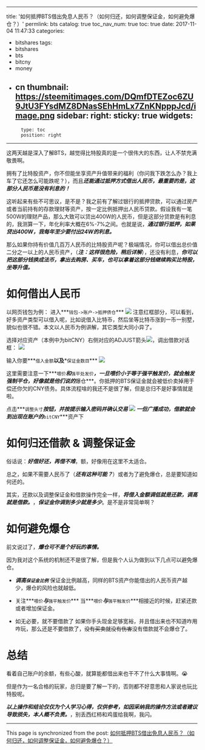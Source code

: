 
---
title: '如何抵押BTS借出免息人民币？（如何归还，如何调整保证金，如何避免爆仓？）'
permlink: bts
catalog: true
toc_nav_num: true
toc: true
date: 2017-11-04 11:47:33
categories:
- bitshares
tags:
- bitshares
- bts
- bitcny
- money
- cn
thumbnail: https://steemitimages.com/DQmfDTEZoc6ZU9JtU3FYsdMZ8DNasSEhHmLx7ZnKNpppJcd/image.png
sidebar:
    right:
        sticky: true
widgets:
    -
        type: toc
        position: right
---


这两天越是深入了解BTS，越觉得比特股真的是一个很伟大的东西，让人不禁充满敬畏啊。

拥有了比特股资产，你不但能坐享资产升值带来的福利（你问我下跌怎么办？我上车了它还怎么可能跌呢？），而且***还能通过抵押方式借出人民币，最重要的是，这部分人民币是没有利息的！***

这听起来有些不可思议，是不是？我之前有了解过银行的抵押贷款，可以通过房产或者当前持有的存款理财等资产，按一定比例抵押出人民币贷款。假设我有一笔500W的理财产品，那么大致可以贷出400W的人民币，但是这部分贷款是有利息的，我测算一下，年化利率大概在6%-7%之间。也就是说，***通过银行抵押，如果贷出400W，我每年至少要付出24W的利息。***

那么如果你持有价值几百万人民币的比特股资产呢？极端情况，你可以借出总价值二分之一以上的人民币资产，（***注：这样很危险，稍后详解***），还没有利息，***你可以把这部分钱换成法币，拿出去购房、买车，也可以拿着这部分钱继续购买比特股，坐等升值。***

# 如何借出人民币


以网页钱包为例：
进入***`钱包->账户->抵押债仓`***
![](https://steemitimages.com/DQmfDTEZoc6ZU9JtU3FYsdMZ8DNasSEhHmLx7ZnKNpppJcd/image.png)
注意红框部分，可以看到，好多资产类型可以借入呢，比如说借入比特币，然后坐等比特币涨到一币一别墅，貌似也很不错。本文以人民币为例讲解，其它类型大同小异了。

选择对应资产（本例中为bitCNY）右侧对应的ADJUST箭头![](https://steemitimages.com/DQmSxF34FH6mhFEn3f4rFvLio2dhjUQ8XG3vJUUK9MXMTTS/image.png)，调出借款对话框：
![](https://steemitimages.com/DQmZTwVc5aV2Gro5inb7UUEbV2UM2b7cTgHTSZdFtEcS2B5/image.png)

输入你要***`借入金额`**以及***`保证金数目`***
![](https://steemitimages.com/DQmQpy24H5EseFzKv8vLNVfYtwj6Rcb21m2Piiaa8LTVMaL/image.png)

这里需要注意一下***`喂价`***和***`强平处发价`***，一旦喂价小于等于强平触发价，就会触发强制平仓，好像就是他们说的***爆仓***。你抵押的BTS保证金就会被低价卖掉用于偿还你欠的CNY债务。具体流程啥的我还不是很了解，但是总归不是好事情就是啦。

点击***`调整头寸`***按钮，并按提示输入密码并确认交易
![](https://steemitimages.com/DQmWw21x5pvWBnbw5RG5CqQnxgxLQA2vcT6wcakitXwiuEj/image.png)
一但广播成功，借款就会到出现在账户的***`bitCNY`***资产下

# 如何归还借款 & 调整保证金

俗话说：***好借好还，再借不难***，额，好像用在这里不太适合。

总之，如果不需要人民币了（***还有这种可能？***）或者为了避免爆仓，总是要知道如何还的。

其实，还款以及调整保证金和借款操作完全一样，***将借入金额调低就是还款，调高就是借款。***，***保证金你调到多少就是多少***。是不是非常简单啊？

# 如何避免爆仓

前文说过了，***爆仓可不是个好玩的事情。*** 

因为我对这个系统的机制还不是很了解，但是我个人认为做到以下几点可以避免爆仓。

* ***调高`保证金比例`***
保证金比例越高，同样的BTS资产你能借出的人民币资产越少，爆仓的风险也就越低。

* 关注***`喂价`***与***`强平触发价`***
 当***`喂价`***与***`强平触发价`***相接近的时候，赶紧还款或者增加保证金。

* 如无必要，就不要借款了
如果你手头现金足够宽裕，并且借出来也不知道咋用咋玩，那么还是不要借款了，~~没有买卖就没有伤害~~没有借款就不会爆仓了。

# 总结

看着自己账户的余额，有些心酸，就算能都借出来也干不了什么大事情啊。😭

但是作为一名合格的玩家，总归是要了解一下的，否则都不好意思和人家说也玩比特股呢。

***以上操作和结论仅仅为个人学习心得，仅供参考，如因采纳我的操作方法或者建议导致损失，本人概不负责。***，别丢西红柿和鸡蛋给我啊，我闪。

- - -

This page is synchronized from the post: [如何抵押BTS借出免息人民币？（如何归还，如何调整保证金，如何避免爆仓？）](https://steemit.com/@oflyhigh/bts)
